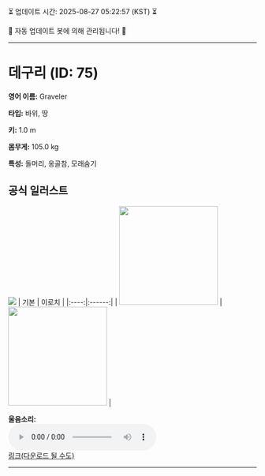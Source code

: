 
⏳ 업데이트 시간: 2025-08-27 05:22:57 (KST) ⏳

🤖 자동 업데이트 봇에 의해 관리됩니다! 🤖

---

# 데구리 (ID: 75)
**영어 이름:** Graveler

**타입:** 바위, 땅

**키:** 1.0 m

**몸무게:** 105.0 kg

**특성:** 돌머리, 옹골참, 모래숨기

## 공식 일러스트
![](https://raw.githubusercontent.com/PokeAPI/sprites/master/sprites/pokemon/other/official-artwork/75.png)
| 기본 | 이로치 |
|:----:|:------:|
| <img src="http://play.pokemonshowdown.com/sprites/ani/graveler.gif" width="200"> | <img src="http://play.pokemonshowdown.com/sprites/ani-shiny/graveler.gif" width="200"> |

**울음소리:**<br><audio controls src="https://raw.githubusercontent.com/PokeAPI/cries/main/cries/pokemon/latest/75.ogg"></audio><br> [링크(다운로드 될 수도)](https://raw.githubusercontent.com/PokeAPI/cries/main/cries/pokemon/latest/75.ogg)


---
